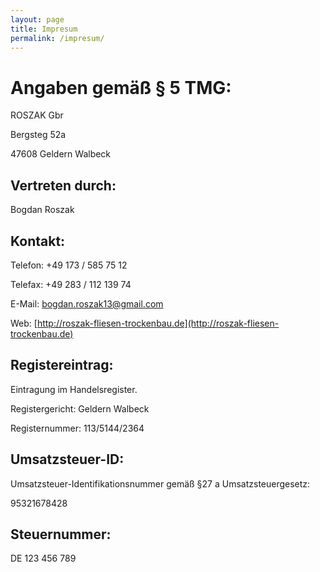 ```yaml
---
layout: page
title: Impresum
permalink: /impresum/
---
```


# Angaben gemäß § 5 TMG:

ROSZAK Gbr

Bergsteg 52a

47608 Geldern Walbeck

## Vertreten durch:
Bogdan Roszak

## Kontakt:
Telefon:	+49 173 / 585 75 12

Telefax:	+49 283 / 112 139 74

E-Mail:	[bogdan.roszak13@gmail.com](mailto:{{site.email}})

Web:	[http://roszak-fliesen-trockenbau.de](http://roszak-fliesen-trockenbau.de)

## Registereintrag:
Eintragung im Handelsregister.

Registergericht: Geldern Walbeck

Registernummer: 113/5144/2364


## Umsatzsteuer-ID:

Umsatzsteuer-Identifikationsnummer gemäß §27 a Umsatzsteuergesetz:

95321678428


## Steuernummer:
DE 123 456 789

